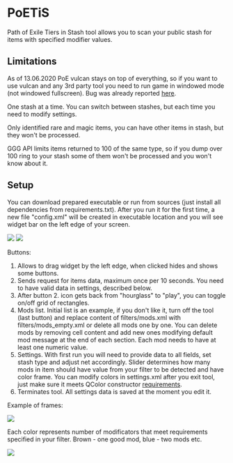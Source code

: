 # PoETiS
Path of Exile Tiers in Stash tool allows you to scan your public stash for items with specified modifier values.

## Limitations

As of 13.06.2020 PoE vulcan stays on top of everything, so if you want to use vulcan and any 3rd party tool you need to run game in windowed mode (not windowed fullscreen).
Bug was already reported [here](https://www.pathofexile.com/forum/view-thread/2867255).

One stash at a time. You can switch between stashes, but each time you need to modify settings.

Only identified rare and magic items, you can have other items in stash, but they won't be processed.

GGG API limits items returned to 100 of the same type, so if you dump over 100 ring to your stash some of them won't be processed and you won't know about it.

## Setup
You can download prepared executable or run from sources (just install all dependencies from requirements.txt).
After you run it for the first time, a new file "config.xml" will be created in executable location and you will see widget bar on the left edge of your screen.

![](https://i.ibb.co/qmrw6YP/main-widget.png)
![](https://i.ibb.co/vQp7wjb/main-widget-hidden.png)

Buttons:
1. Allows to drag widget by the left edge, when clicked hides and shows some buttons.
2. Sends request for items data, maximum once per 10 seconds. You need to have valid data in settings, described below.
3. After button 2. icon gets back from "hourglass" to "play", you can toggle on/off grid of rectangles.
4. Mods list. Initial list is an example, if you don't like it, turn off the tool (last button) and replace content of filters/mods.xml with filters/mods_empty.xml or delete all mods one by one.
You can delete mods by removing cell content and add new ones modifying default mod message at the end of each section. Each mod needs to have at least one numeric value.
5. Settings. With first run you will need to provide data to all fields, set stash type and adjust net accordingly.
Slider determines how many mods in item should have value from your filter to be detected and have color frame.
You can modify colors in settings.xml after you exit tool, just make sure it meets QColor constructor [requirements](https://doc.qt.io/qt-5/qcolor.html).
6. Terminates tool. All settings data is saved at the moment you edit it.

Example of frames:

![](https://i.ibb.co/YccKHfH/borders.png)

Each color represents number of modificators that meet requirements specified in your filter. Brown - one good mod, blue - two mods etc.

![](https://i.ibb.co/0qhjLHh/colors.png)

